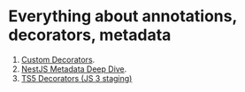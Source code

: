 # Everything about annotations, decorators, metadata

1. [Custom Decorators](https://www.trpkovski.com/2022/10/10/nestjs-current-user-custom-decorator).
2. [NestJS Metadata Deep Dive](https://trilon.io/blog/nestjs-metadata-deep-dive).
3. [TS5 Decorators (JS 3 staging)](https://medium.com/jspoint/the-brand-new-ecmascript-decorators-98885afd30d8)
